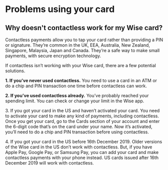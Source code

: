 # Problems using your card  
## Why doesn't contactless work for my Wise card?  
Contactless payments allow you to tap your card rather than providing a PIN or signature. They’re common in the UK, EEA, Australia, New Zealand, Singapore, Malaysia, Japan and Canada. They’re a safe way to make small payments, with secure encryption technology.

If contactless isn’t working with your Wise card, there are a few potential solutions.

 **1\. If you’ve never used contactless.** You need to use a card in an ATM or do a chip and PIN transaction one time before contactless can work.

 **2\. If you’ve used contactless already.** You’ve probably reached your spending limit. You can check or change your limit in the Wise app.

3\. If you got your card in the US and haven’t activated your card. You need to activate your card to make any kind of payments, including contactless. Once you get your card, go to the Cards section of your account and enter the 6-digit code that’s on the card under your name. Now it’s activated, you’ll need to do a chip and PIN transaction before using contactless.

4\. If you got your card in the US before 16th December 2019. Older versions of the Wise card in the US don’t work with contactless. But, if you have Apple Pay, Google Pay, or Samsung Pay, you can add your card and make contactless payments with your phone instead. US cards issued after 16th December 2019 will work with contactless.